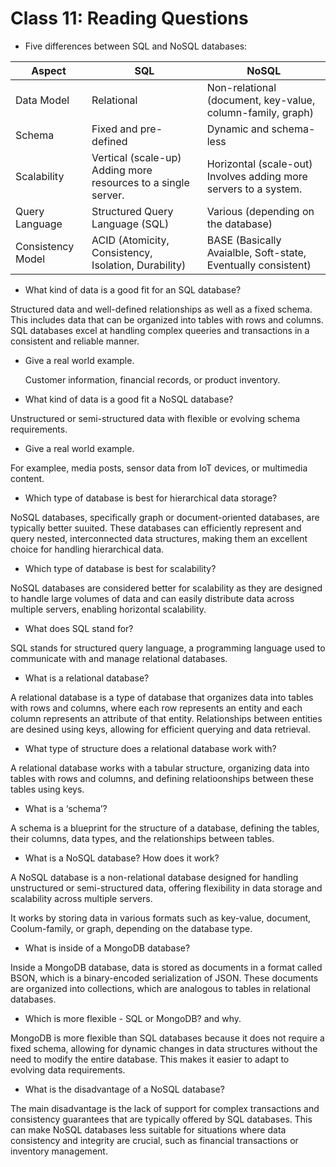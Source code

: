 # Class 11: Reading Questions

- Five differences between SQL and NoSQL databases: 

| Aspect            | SQL                                                          | NoSQL                                                        |
| ----------------- | ------------------------------------------------------------ | ------------------------------------------------------------ |
| Data Model        | Relational                                                   | Non-relational (document, key-value, column-family, graph)   |
| Schema            | Fixed and pre-defined                                        | Dynamic and schema-less                                      |
| Scalability       | Vertical (scale-up)<br /> Adding more resources to a single server. | Horizontal (scale-out)<br /> Involves adding more servers to a system. |
| Query Language    | Structured Query Language (SQL)                              | Various (depending on the database)                          |
| Consistency Model | ACID (Atomicity, Consistency, Isolation, Durability)         | BASE (Basically Avaialble, Soft-state, Eventually consistent) |



- What kind of data is a good fit for an SQL database?

Structured data and well-defined relationships as well as a fixed schema. This includes data that can be organized into tables with rows and columns. SQL databases excel at handling complex queeries and transactions in a consistent and reliable manner. 

- Give a real world example.

  Customer information, financial records, or product inventory.

- What kind of data is a good fit a NoSQL database?

Unstructured or semi-structured data with flexible or evolving schema requirements. 

- Give a real world example.

For examplee, media posts, sensor data from IoT devices, or multimedia content. 

- Which type of database is best for hierarchical data storage?

NoSQL databases, specifically graph or document-oriented databases, are typically better suuited. These databases can efficiently represent and query nested, interconnected data structures, making them an excellent choice for handling hierarchical data. 

- Which type of database is best for scalability?

NoSQL databases are considered better for scalability as they are designed to handle large volumes of data and can easily distribute data across multiple servers, enabling horizontal scalability. 

- What does SQL stand for? 

SQL stands for structured query language, a programming language used to communicate with and manage relational databases. 

- What is a relational database? 

A relational database is a type of database that organizes data into tables with rows and columns, where each row represents an entity and each column represents an attribute of that entity. Relationships between entities are desined using keys, allowing for efficient querying and data retrieval. 

- What type of structure does a relational database work with? 

A relational database works with a tabular structure, organizing data into tables with rows and columns, and defining relatioonships between these tables using keys. 

- What is a ‘schema’? 

A schema is a blueprint for the structure of a database, defining the tables, their columns, data types, and the relationships between tables. 

- What is a NoSQL database? How does it work? 

A NoSQL database is a non-relational database designed for handling unstructured or semi-structured data, offering flexibility in data storage and scalability across multiple servers. 

It works by storing data in various formats such as key-value, document, Coolum-family, or graph, depending on the database type. 

- What is inside of a MongoDB database? 

Inside a MongoDB database, data is stored as documents in a format called BSON, which is a binary-encoded serialization of JSON. These documents are organized into collections, which are analogous to tables in relational databases. 

- Which is more flexible - SQL or MongoDB? and why. 

MongoDB is more flexible than SQL databases because it does not require a fixed schema, allowing for dynamic changes in data structures without the need to modify the entire database. This makes it easier to adapt to evolving data requirements. 

- What is the disadvantage of a NoSQL database?

The main disadvantage is the lack of support for complex transactions and consistency guarantees that are typically offered by SQL databases. This can make NoSQL databases less suitable for situations where data consistency and integrity are crucial, such as financial transactions or inventory management. 